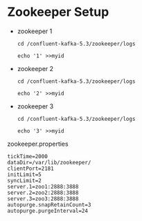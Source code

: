 # Zookeeper Setup

* zookeeper 1

  `cd /confluent-kafka-5.3/zookeeper/logs`

  `echo '1' >>myid`

* zookeeper 2

  `cd /confluent-kafka-5.3/zookeeper/logs`

  `echo '2' >>myid`

* zookeeper 3

  `cd /confluent-kafka-5.3/zookeeper/logs`

  `echo '3' >>myid`

zookeeper.properties

```text
tickTime=2000
dataDir=/var/lib/zookeeper/
clientPort=2181
initLimit=5
syncLimit=2
server.1=zoo1:2888:3888
server.2=zoo2:2888:3888
server.3=zoo3:2888:3888
autopurge.snapRetainCount=3
autopurge.purgeInterval=24
```

